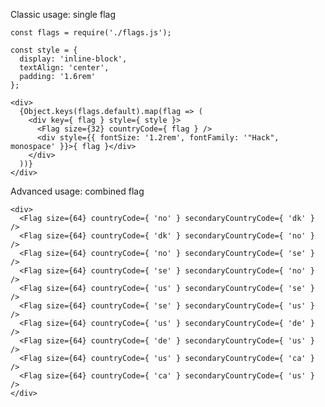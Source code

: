 Classic usage: single flag

    const flags = require('./flags.js');

    const style = {
      display: 'inline-block',
      textAlign: 'center',
      padding: '1.6rem'
    };

    <div>
      {Object.keys(flags.default).map(flag => (
        <div key={ flag } style={ style }>
          <Flag size={32} countryCode={ flag } />
          <div style={{ fontSize: '1.2rem', fontFamily: '"Hack", monospace' }}>{ flag }</div>
        </div>
      ))}
    </div>

Advanced usage: combined flag

    <div>
      <Flag size={64} countryCode={ 'no' } secondaryCountryCode={ 'dk' } />
      <Flag size={64} countryCode={ 'dk' } secondaryCountryCode={ 'no' } />
      <Flag size={64} countryCode={ 'no' } secondaryCountryCode={ 'se' } />
      <Flag size={64} countryCode={ 'se' } secondaryCountryCode={ 'no' } />
      <Flag size={64} countryCode={ 'us' } secondaryCountryCode={ 'se' } />
      <Flag size={64} countryCode={ 'se' } secondaryCountryCode={ 'us' } />
      <Flag size={64} countryCode={ 'us' } secondaryCountryCode={ 'de' } />
      <Flag size={64} countryCode={ 'de' } secondaryCountryCode={ 'us' } />
      <Flag size={64} countryCode={ 'us' } secondaryCountryCode={ 'ca' } />
      <Flag size={64} countryCode={ 'ca' } secondaryCountryCode={ 'us' } />
    </div>
